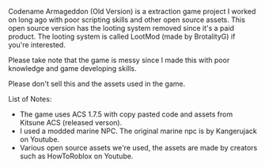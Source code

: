 Codename Armageddon (Old Version) is a extraction game project I worked on long ago with poor scripting skills and other open source assets.
This open source version has the looting system removed since it's a paid product. The looting system is called LootMod (made by BrotalityG) if you're interested.

Please take note that the game is messy since I made this with poor knowledge and game developing skills.


Please don't sell this and the assets used in the game.


List of Notes:
- The game uses ACS 1.7.5 with copy pasted code and assets from Kitsune ACS (released verson).
- I used a modded marine NPC. The original marine npc is by Kangerujack on Youtube.
- Various open source assets we're used, the assets are made by creators such as HowToRoblox on Youtube.
